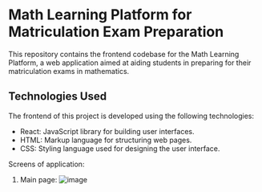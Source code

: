 <h1>Math Learning Platform for Matriculation Exam Preparation</h1>
This repository contains the frontend codebase for the Math Learning Platform, a web application aimed at aiding students in preparing for their matriculation exams in mathematics.

<h2>Technologies Used</h2>
The frontend of this project is developed using the following technologies:<br>

- React: JavaScript library for building user interfaces.<br>
- HTML: Markup language for structuring web pages.<br>
- CSS: Styling language used for designing the user interface.<br>


Screens of application:
1. Main page:
   ![image](https://github.com/nikolawierzbowska/ProjectElGrande/assets/128071406/1bae1cc0-73e3-48fd-87b8-e8f34c7055c5)


